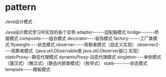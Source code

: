 # pattern
Java设计模式

Java设计模式学习中实现的各个实例
adapter------适配器模式
bridge-------桥接模式
composite----组合模式
decorator----装饰模式
factory------工厂类模式
flyweight----状态模式
observer-----观察者模式（自定义实现）
observer2----观察者模式（java.util.Observable类  java.util.Observer接口 实现）
staticProxy--静态代理模式
dynamicProxy-动态代理模式
singleton----单例模式（饿汉式）（懒汉式）（静态内部类模式）（枚举式）
state--------状态模式
template-----模板模式
